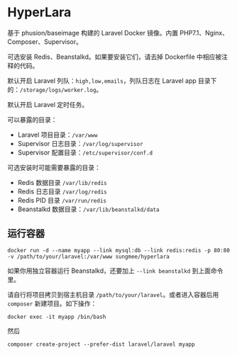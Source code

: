 # HyperLara

基于 phusion/baseimage 构建的 Laravel Docker 镜像。内置 PHP7.1、Nginx、Composer、Supervisor。

可选安装 Redis、Beanstalkd。如果要安装它们，请去掉 Dockerfile 中相应被注释的代码。

默认开启 Laravel 列队：`high,low,emails`，列队日志在 Laravel app 目录下的：`/storage/logs/worker.log`。

默认开启 Laravel 定时任务。

可以暴露的目录：

- Laravel 项目目录：`/var/www`
- Supervisor 日志目录：`/var/log/supervisor`
- Supervisor 配置目录：`/etc/supervisor/conf.d`

可选安装时可能需要暴露的目录：

- Redis 数据目录 `/var/lib/redis`
- Redis 日志目录 `/var/log/redis`
- Redis PID 目录 `/var/run/redis`
- Beanstalkd 数据目录：`/var/lib/beanstalkd/data`

## 运行容器

    docker run -d --name myapp --link mysql:db --link redis:redis -p 80:80 -v /path/to/your/laravel:/var/www sungmee/hyperlara

如果你用独立容器运行 Beanstalkd，还要加上 `--link beanstalkd` 到上面命令里。

请自行将项目拷贝到宿主机目录 `/path/to/your/laravel`。或者进入容器后用 `composer` 新建项目。如下操作：

    docker exec -it myapp /bin/bash

然后

    composer create-project --prefer-dist laravel/laravel myapp